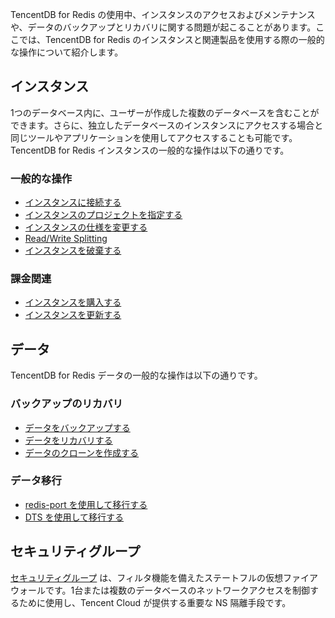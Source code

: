 ﻿TencentDB for Redis の使用中、インスタンスのアクセスおよびメンテナンスや、データのバックアップとリカバリに関する問題が起こることがあります。ここでは、TencentDB for Redis のインスタンスと関連製品を使用する際の一般的な操作について紹介します。

## インスタンス
1つのデータベース内に、ユーザーが作成した複数のデータベースを含むことができます。さらに、独立したデータベースのインスタンスにアクセスする場合と同じツールやアプリケーションを使用してアクセスすることも可能です。
TencentDB for Redis インスタンスの一般的な操作は以下の通りです。

### 一般的な操作
- [インスタンスに接続する](https://cloud.tencent.com/document/product/239/30884)
- [インスタンスのプロジェクトを指定する](https://cloud.tencent.com/document/product/239/30893)
- [インスタンスの仕様を変更する](https://cloud.tencent.com/document/product/239/30895)
- [Read/Write Splitting](https://cloud.tencent.com/document/product/239/19543)
- [インスタンスを破棄する](https://cloud.tencent.com/document/product/239/30898)

### 課金関連

- [インスタンスを購入する](https://cloud.tencent.com/document/product/239/30821)
- [インスタンスを更新する](https://cloud.tencent.com/document/product/239/30826)


## データ
TencentDB for Redis データの一般的な操作は以下の通りです。

### バックアップのリカバリ

- [データをバックアップする](https://cloud.tencent.com/document/product/239/30901)
- [データをリカバリする](https://cloud.tencent.com/document/product/239/30902)
- [データのクローンを作成する](https://cloud.tencent.com/document/product/239/32545)

### データ移行

- [redis-port を使用して移行する](https://cloud.tencent.com/document/product/239/33786)
- [DTS を使用して移行する](https://cloud.tencent.com/document/product/239/31958)

## セキュリティグループ
[セキュリティグループ](https://cloud.tencent.com/document/product/239/30911) は、フィルタ機能を備えたステートフルの仮想ファイアウォールです。1台または複数のデータベースのネットワークアクセスを制御するために使用し、Tencent Cloud が提供する重要な NS 隔離手段です。

